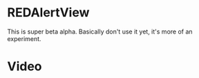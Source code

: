 REDAlertView
============

This is super beta alpha. Basically don't use it yet, it's more of an experiment.

Video
=====

